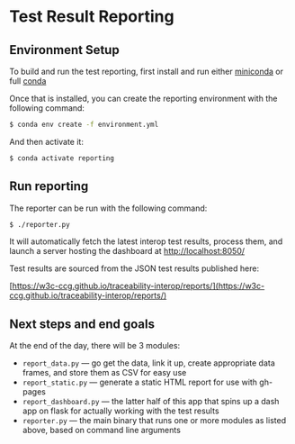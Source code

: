 # Test Result Reporting

## Environment Setup

To build and run the test reporting, first install and run either [miniconda](https://docs.conda.io/en/latest/miniconda.html) or full [conda](https://docs.conda.io/projects/conda/en/latest/user-guide/install/index.html)


Once that is installed, you can create the reporting environment with the following command:

```bash
$ conda env create -f environment.yml 
```


And then activate it:

```bash
$ conda activate reporting
```

## Run reporting

The reporter can be run with the following command:

```bash
$ ./reporter.py
```

It will automatically fetch the latest interop test results, process them, and launch a server hosting the dashboard at [http://localhost:8050/](http://localhost:8050/)

Test results are sourced from the JSON test results published here:

[https://w3c-ccg.github.io/traceability-interop/reports/](https://w3c-ccg.github.io/traceability-interop/reports/)


## Next steps and end goals

At the end of the day, there will be 3 modules:

- `report_data.py` — go get the data, link it up, create appropriate data frames, and store them as CSV for easy use
- `report_static.py` — generate a static HTML report for use with gh-pages
- `report_dashboard.py` — the latter half of this app that spins up a dash app on flask for actually working with the test results
- `reporter.py` — the main binary that runs one or more modules as listed above, based on command line arguments 
